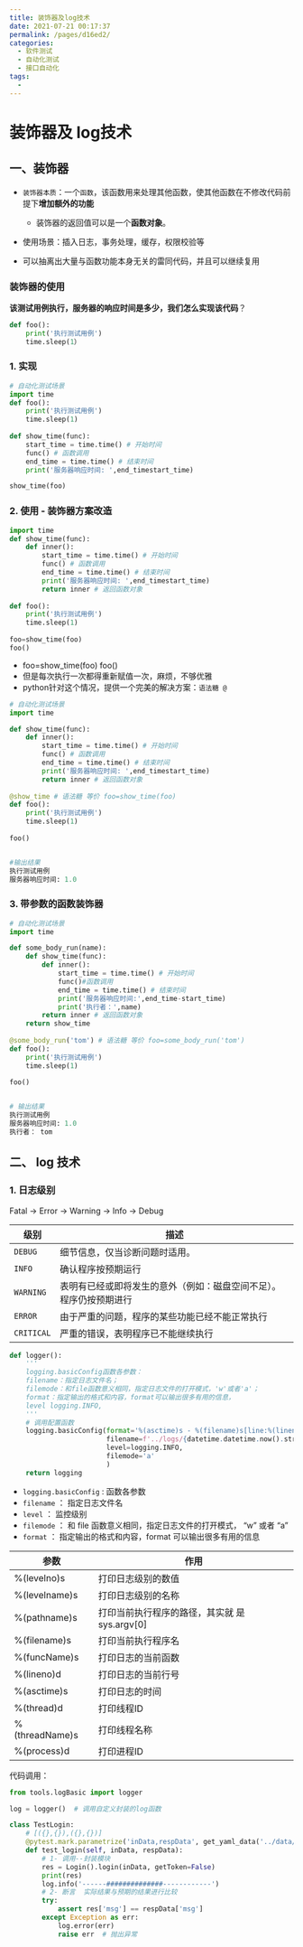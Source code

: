 ```yaml
---
title: 装饰器及log技术
date: 2021-07-21 00:17:37
permalink: /pages/d16ed2/
categories:
  - 软件测试
  - 自动化测试
  - 接口自动化
tags:
  - 
---
```

# 装饰器及 log技术

## 一、装饰器

-   `装饰器本质`：一个`函数`，该函数用来处理其他函数，使其他函数在不修改代码前提下**增加额外的功能**
    -   装饰器的返回值可以是一个**函数对象**。

-   使用场景：插入日志，事务处理，缓存，权限校验等

-   可以抽离出大量与函数功能本身无关的雷同代码，并且可以继续复用

### 装饰器的使用

**该测试用例执行，服务器的响应时间是多少，我们怎么实现该代码**？  

```python
def foo():
    print('执行测试用例')
    time.sleep(1）
```

### 1. 实现

```python
# 自动化测试场景
import time
def foo():
    print('执行测试用例')
    time.sleep(1)
    
def show_time(func):
	start_time = time.time() # 开始时间
	func() # 函数调用
	end_time = time.time() # 结束时间
	print('服务器响应时间: ',end_timestart_time)

show_time(foo)
```

### 2. 使用 - 装饰器方案改造

```python
import time
def show_time(func):
    def inner():
        start_time = time.time() # 开始时间
        func() # 函数调用
        end_time = time.time() # 结束时间
        print('服务器响应时间: ',end_timestart_time)
        return inner # 返回函数对象
    
def foo():
	print('执行测试用例')
	time.sleep(1)
    
foo=show_time(foo)
foo()
```

-   foo=show_time(foo) foo()
-   但是每次执行一次都得重新赋值一次，麻烦，不够优雅
-   python针对这个情况，提供一个完美的解决方案：`语法糖 @`  

```python
# 自动化测试场景
import time

def show_time(func):
    def inner():
        start_time = time.time() # 开始时间
        func() # 函数调用
        end_time = time.time() # 结束时间
        print('服务器响应时间: ',end_timestart_time)
        return inner # 返回函数对象
    
@show_time # 语法糖 等价 foo=show_time(foo)
def foo():
	print('执行测试用例')
	time.sleep(1)
    
foo()


#输出结果
执行测试用例
服务器响应时间: 1.0
```

### 3. 带参数的函数装饰器

```python
# 自动化测试场景
import time

def some_body_run(name):
    def show_time(func):
        def inner():
            start_time = time.time() # 开始时间
            func()#函数调用
            end_time = time.time() # 结束时间
            print('服务器响应时间:',end_time-start_time)
            print('执行者：',name)
        return inner # 返回函数对象
    return show_time
                  
@some_body_run('tom') # 语法糖 等价 foo=some_body_run('tom')
def foo():
	print('执行测试用例')
	time.sleep(1)
    
foo()


# 输出结果
执行测试用例
服务器响应时间: 1.0
执行者： tom
```

## 二、 log 技术

### 1. 日志级别

 Fatal -> Error -> Warning -> Info -> Debug

| 级别    | 描述                |
| ---------- | ------------------------------------------------------------ |
| `DEBUG`    | 细节信息，仅当诊断问题时适用。                               |
| `INFO`     | 确认程序按预期运行                                           |
| `WARNING`  | 表明有已经或即将发生的意外（例如：磁盘空间不足）。程序仍按预期进行 |
| `ERROR`    | 由于严重的问题，程序的某些功能已经不能正常执行               |
| `CRITICAL` | 严重的错误，表明程序已不能继续执行                           |

```python
def logger():
    '''
    logging.basicConfig函数各参数：
    filename：指定日志文件名；
    filemode：和file函数意义相同，指定日志文件的打开模式，'w'或者'a'；
    format：指定输出的格式和内容，format可以输出很多有用的信息，
    level logging.INFO,
    '''
    # 调用配置函数
    logging.basicConfig(format='%(asctime)s - %(filename)s[line:%(lineno)d] - %(levelname)s:%(message)s',
                        filename=f'../logs/{datetime.datetime.now().strftime("%Y_%m_%d %H-%M-%S")}.log',
                        level=logging.INFO,
                        filemode='a'
                        )
    return logging
```

-   `logging.basicConfig` : 函数各参数
-   `filename` ： 指定日志文件名
-   `level` ： 监控级别
-   `filemode` ： 和 file 函数意义相同，指定日志文件的打开模式， “w” 或者 “a”
-   `format` ： 指定输出的格式和内容，format 可以输出很多有用的信息

| 参数            | 作用                                         |
| --------------- | -------------------------------------------- |
| %(levelno)s     | 打印日志级别的数值                           |
| %(levelname)s   | 打印日志级别的名称                           |
| %(pathname)s    | 打印当前执行程序的路径，其实就 是sys.argv[0] |
| %(filename)s    | 打印当前执行程序名                           |
| %(funcName)s    | 打印日志的当前函数                           |
| %(lineno)d      | 打印日志的当前行号                           |
| %(asctime)s     | 打印日志的时间                               |
| %(thread)d      | 打印线程ID                                   |
| % (threadName)s | 打印线程名称                                 |
| %(process)d     | 打印进程ID                                   |

代码调用：

```python
from tools.logBasic import logger

log = logger()  # 调用自定义封装的log函数

class TestLogin:
    # [({},{}),({},{})]
    @pytest.mark.parametrize('inData,respData', get_yaml_data('../data/data.yaml'))
    def test_login(self, inData, respData):
        # 1- 调用--封装模块
        res = Login().login(inData, getToken=False)
        print(res)
        log.info('------##############------------')
        # 2- 断言  实际结果与预期的结果进行比较
        try:
            assert res['msg'] == respData['msg']
        except Exception as err:
            log.error(err)  
            raise err  # 抛出异常
```

